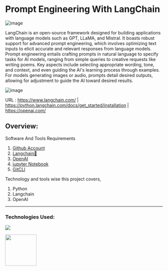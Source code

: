 # Prompt Engineering With LangChain
![image](https://github.com/divakarkumar424/Prompt-Engineering-With-LangChain/assets/32620288/8c5317ec-f93b-4694-b64d-b22475a7be1f)

LangChain is an open-source framework designed for building applications with language models such as GPT, LLaMA, and Mistral. It boasts robust support for advanced prompt engineering, which involves optimizing text inputs to elicit accurate and relevant responses from language models. Prompt engineering entails crafting prompts in natural language to specify tasks for AI models, ranging from simple queries to creative requests like writing poems. Key aspects include selecting appropriate wording, tone, and context, and even guiding the AI's learning process through examples. For models generating images or audio, prompts detail desired outputs, allowing for adjustment to guide the AI toward desired results.

![image](https://github.com/divakarkumar424/Prompt-Engineering/assets/32620288/fd337569-43fb-4394-a789-8d95f91a8143)

URL : https://www.langchain.com/ | https://python.langchain.com/docs/get_started/installation | https://openai.com/

## Overview:
Software And Tools Requirements

1. [Github Account](https://github.com)
2. [Langchain🦜](https://www.langchain.com/)
3. [OpenAI](https://openai.com/)
4. [jupyter Notebook](https://github.com/)
5. [GitCLI](https://git-scm.com/book/en/v2/Getting-Started-The-Command-Line)

Technology and tools wise this project covers,

1. Python
2. Langchain
3. OpenAI
-------------------------------------------------------------------------------------------------------------------
### Technologies Used:

![](https://forthebadge.com/images/badges/made-with-python.svg)

[<img target="_blank" src="https://github.com/divakarkumar424/Zomato-Restaurant-Clustering-and-Sentiment-Analysis/assets/32620288/ea00fc68-0180-46d2-9f7b-3be9f40f5a5c" width=100>](https://www.langchain.com/)   
